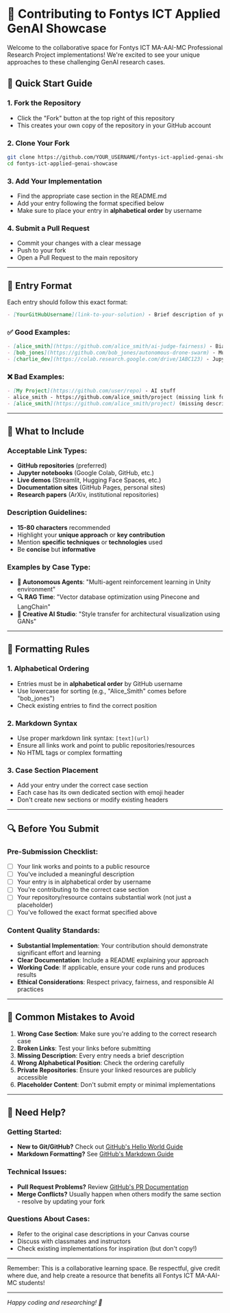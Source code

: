 # 🤝 Contributing to Fontys ICT Applied GenAI Showcase

Welcome to the collaborative space for Fontys ICT MA-AAI-MC Professional Research Project implementations! We're excited to see your unique approaches to these challenging GenAI research cases.

## 🚀 Quick Start Guide

### 1. Fork the Repository
- Click the "Fork" button at the top right of this repository
- This creates your own copy of the repository in your GitHub account

### 2. Clone Your Fork
```bash
git clone https://github.com/YOUR_USERNAME/fontys-ict-applied-genai-showcase.git
cd fontys-ict-applied-genai-showcase
```

### 3. Add Your Implementation
- Find the appropriate case section in the README.md
- Add your entry following the format specified below
- Make sure to place your entry in **alphabetical order** by username

### 4. Submit a Pull Request
- Commit your changes with a clear message
- Push to your fork
- Open a Pull Request to the main repository

---

## 📝 Entry Format

Each entry should follow this exact format:

```markdown
- [YourGitHubUsername](link-to-your-solution) - Brief description of your approach/focus
```

### ✅ Good Examples:
```markdown
- [alice_smith](https://github.com/alice_smith/ai-judge-fairness) - Bias detection in legal AI using LIME interpretability
- [bob_jones](https://github.com/bob_jones/autonomous-drone-swarm) - Multi-agent coordination for search and rescue operations
- [charlie_dev](https://colab.research.google.com/drive/1ABC123) - Jupyter notebook exploring transformer attention mechanisms
```

### ❌ Bad Examples:
```markdown
- [My Project](https://github.com/user/repo) - AI stuff
- alice_smith - https://github.com/alice_smith/project (missing link formatting)
- [alice_smith](https://github.com/alice_smith/project) (missing description)
```

---

## 🎯 What to Include

### Acceptable Link Types:
- **GitHub repositories** (preferred)
- **Jupyter notebooks** (Google Colab, GitHub, etc.)
- **Live demos** (Streamlit, Hugging Face Spaces, etc.)
- **Documentation sites** (GitHub Pages, personal sites)
- **Research papers** (ArXiv, institutional repositories)

### Description Guidelines:
- **15-80 characters** recommended
- Highlight your **unique approach** or **key contribution**
- Mention **specific techniques** or **technologies** used
- Be **concise** but **informative**

### Examples by Case Type:
- **🤖 Autonomous Agents**: "Multi-agent reinforcement learning in Unity environment"
- **🔍 RAG Time**: "Vector database optimization using Pinecone and LangChain"
- **🎨 Creative AI Studio**: "Style transfer for architectural visualization using GANs"

---

## 📐 Formatting Rules

### 1. Alphabetical Ordering
- Entries must be in **alphabetical order** by GitHub username
- Use lowercase for sorting (e.g., "Alice_Smith" comes before "bob_jones")
- Check existing entries to find the correct position

### 2. Markdown Syntax
- Use proper markdown link syntax: `[text](url)`
- Ensure all links work and point to public repositories/resources
- No HTML tags or complex formatting

### 3. Case Section Placement
- Add your entry under the correct case section
- Each case has its own dedicated section with emoji header
- Don't create new sections or modify existing headers

---

## 🔍 Before You Submit

### Pre-Submission Checklist:
- [ ] Your link works and points to a public resource
- [ ] You've included a meaningful description
- [ ] Your entry is in alphabetical order by username
- [ ] You're contributing to the correct case section
- [ ] Your repository/resource contains substantial work (not just a placeholder)
- [ ] You've followed the exact format specified above

### Content Quality Standards:
- **Substantial Implementation**: Your contribution should demonstrate significant effort and learning
- **Clear Documentation**: Include a README explaining your approach
- **Working Code**: If applicable, ensure your code runs and produces results
- **Ethical Considerations**: Respect privacy, fairness, and responsible AI practices

---

## 🚨 Common Mistakes to Avoid

1. **Wrong Case Section**: Make sure you're adding to the correct research case
2. **Broken Links**: Test your links before submitting
3. **Missing Description**: Every entry needs a brief description
4. **Wrong Alphabetical Position**: Check the ordering carefully
5. **Private Repositories**: Ensure your linked resources are publicly accessible
6. **Placeholder Content**: Don't submit empty or minimal implementations

---

## 🤔 Need Help?

### Getting Started:
- **New to Git/GitHub?** Check out [GitHub's Hello World Guide](https://guides.github.com/activities/hello-world/)
- **Markdown Formatting?** See [GitHub's Markdown Guide](https://guides.github.com/features/mastering-markdown/)

### Technical Issues:
- **Pull Request Problems?** Review [GitHub's PR Documentation](https://docs.github.com/en/pull-requests)
- **Merge Conflicts?** Usually happen when others modify the same section - resolve by updating your fork

### Questions About Cases:
- Refer to the original case descriptions in your Canvas course
- Discuss with classmates and instructors
- Check existing implementations for inspiration (but don't copy!)

---

Remember: This is a collaborative learning space. Be respectful, give credit where due, and help create a resource that benefits all Fontys ICT MA-AAI-MC students!

---

*Happy coding and researching! 🚀*
